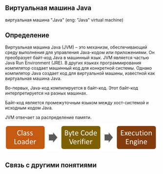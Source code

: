 ## Виртуальная машина Java
виртуальная машина "Java" (eng: "Java" virtual machine) 

## Определение
Виртуальная машина Java (JVM) – это механизм, обеспечивающий среду выполнения для управления Java-кодом или приложениями. Он преобразует байт-код Java в машинный язык. JVM является частью Java Run Environment (JRE). В других языках программирования компилятор создает машинный код для конкретной системы. Однако компилятор Java создает код для виртуальной машины, известной как виртуальная машина Java.

Во-первых, Java-код компилируется в байт-код. Этот байт-код интерпретируется на разных машинах.

Байт-код является промежуточным языком между хост-системой и исходным кодом Java.

JVM отвечает за распределение памяти.


![jvm](https://github.com/vernikkkkkkkkkkkkkkkkkkk/concept_new/blob/main/images/jvm.png)

## Связь с другими понятиями
